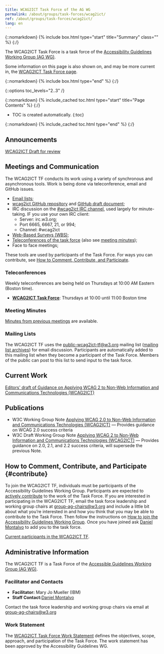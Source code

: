 ```yaml
---
title: WCAG2ICT Task Force of the AG WG
permalink: /about/groups/task-forces/wcag2ict/
ref: /about/groups/task-forces/wcag2ict/
lang: en
---
```


{::nomarkdown}
{% include box.html type="start" title="Summary" class="" %}
{:/}

The WCAG2ICT Task Force is a task force of the [Accessibility Guidelines Working Group (AG WG)](/about/groups/agwg/).

Some information on this page is also shown on, and may be more current in, the [WCAG2ICT Task Force page](https://www.w3.org/groups/tf/wcag2ict/).

{::nomarkdown}
{% include box.html type="end" %}
{:/}

{::options toc_levels="2..3" /}

{::nomarkdown}
{% include_cached toc.html type="start" title="Page Contents" %}
{:/}

-   TOC is created automatically.
{:toc}

{::nomarkdown}
{% include_cached toc.html type="end" %}
{:/}

## Announcements

[WCAG2ICT Draft for review](https://www.w3.org/TR/wcag2ict-22/)

## Meetings and Communication

The WCAG2ICT TF conducts its work using a variety of synchronous and asynchronous tools. Work is being done via teleconference, email and GitHub issues.

- [Email lists](#mailing-lists);
- [wcag2ict GitHub repository](https://github.com/w3c/wcag2ict/) and [GitHub draft document](https://w3c.github.io/wcag2ict/);
- IRC discussion on the [#wcag2ict IRC channel](http://irc.w3.org/?channels=#wcag2ict), used largely for minute-taking. IF you use your own IRC client:
  - Server: irc.w3.org;
  - Port 6665, 6667, 21, or 994;
  - Channel: #wcag2ict
- [Web-Based Surveys (WBS)](https://www.w3.org/2002/09/wbs/55145/);
- [Teleconferences of the task force](https://www.w3.org/groups/tf/wcag2ict/calendar) (also see [meeting minutes](https://www.w3.org/WAI/GL/task-forces/wcag2ict/minutes));
- Face to face meetings;

These tools are used by participants of the Task Force. For ways you can contribute, see [How to Comment, Contribute, and Participate](#contribute).

### Teleconferences

Weekly teleconferences are being held on Thursdays at 10:00 AM Eastern (Boston time).

- **[WCAG2ICT Task Force](https://www.w3.org/groups/tf/wcag2ict/calendar/)**: Thursdays at 10:00 until 11:00 Boston time

### Meeting Minutes

[Minutes from previous meetings](https://www.w3.org/WAI/GL/task-forces/wcag2ict/minutes) are available.

### Mailing Lists

The WCAG2ICT TF uses the public-wcag2ict-tf@w3.org mailing list ([mailing list archives](http://lists.w3.org/Archives/Public/public-wcag2ict-tf/)) for email discussion. Participants are automatically added to this mailing list when they become a participant of the Task Force. Members of the public can post to this list to send input to the task force.

## Current Work

[Editors' draft of Guidance on Applying WCAG 2 to Non-Web Information and Communications Technologies (WCAG2ICT)](https://w3c.github.io/wcag2ict/)

## Publications

- W3C Working Group Note [Applying WCAG 2.0 to Non-Web Information and Communications Technologies (WCAG2ICT)](https://www.w3.org/TR/wcag2ict/) &mdash; Provides guidance on WCAG 2.0 success criteria
- W3C Draft Working Group Note [Applying WCAG 2 to Non-Web Information and Communications Technologies (WCAG2ICT)](https://www.w3.org/TR/wcag2ict-22/) &mdash; Provides guidance on 2.0, 2.1, and 2.2 success criteria, will supersede the previous Note.


## How to Comment, Contribute, and Participate {#contribute}

To join the WCAG2ICT TF, individuals must be participants of the Accessibility Guidelines Working Group. Participants are expected to [actively contribute](/about/groups/task-forces/wcag2ict/work-statement/#participation) to the work of the Task Force. If you are interested in participating in the WCAG2ICT TF, email the task force leadership and working group chairs at [group-ag-chairs@w3.org](mailto:group-ag-chairs@w3.org) and include a little bit about what you’re interested in and how you think that you may be able to contribute to the Task Force. Then follow the instructions on [How to join the Accessibility Guidelines Working Group](https://www.w3.org/groups/wg/ag/instructions/). Once you have joined ask [Daniel Montalvo](mailto:dmontalvo@w3.org) to add you to the task force.

[Current participants in the WCAG2ICT TF](https://www.w3.org/groups/tf/wcag2ict/participants).

## Administrative Information

The WCAG2ICT TF is a Task Force of the [Accessible Guidelines Working Group (AG WG)](/about/groups/agwg/).

### Facilitator and Contacts

- **Facilitator:** Mary Jo Mueller (IBM)
- **Staff Contact:**[Daniel Montalvo](https://www.w3.org/People/#dmontalvo)

Contact the task force leadership and working group chairs via email at [group-ag-chairs@w3.org](mailto:group-ag-chairs@w3.org)

### Work Statement

The [WCAG2ICT Task Force Work Statement](/about/groups/task-forces/wcag2ict/work-statement/) defines the objectives, scope, approach, and participation of the Task Force. The work statement has been approved by the Accessibility Guidelines WG.
